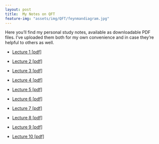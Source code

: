 ```yaml
---
layout: post
title:  My Notes on QFT
feature-img: "assets/img/QFT/feynmandiagram.jpg"
---
```

Here you’ll find my personal study notes, available as downloadable PDF files. I’ve uploaded them both for my own convenience and in case they’re helpful to others as well.


<div class="project-more-information">
    <ul>
      <li>
        <a href="/assets/pdf/QFT-notes/EP02.pdf"><span class="fa fa-fw fa-paperclip"></span>Lecture 1 [pdf]</a>
      </li>
    </ul>
  </div>
<div class="project-more-information">
    <ul>
      <li>
        <a href="/assets/pdf/QFT-notes/EP03.pdf"><span class="fa fa-fw fa-paperclip"></span>Lecture 2 [pdf]</a>
      </li>
    </ul>
  </div>
<div class="project-more-information">
    <ul>
      <li>
        <a href="/assets/pdf/QFT-notes/EP04.pdf"><span class="fa fa-fw fa-paperclip"></span>Lecture 3 [pdf]</a>
      </li>
    </ul>
  </div>
<div class="project-more-information">
    <ul>
      <li>
        <a href="/assets/pdf/QFT-notes/EP05.pdf"><span class="fa fa-fw fa-paperclip"></span>Lecture 4 [pdf]</a>
      </li>
    </ul>
  </div>

<div class="project-more-information">
    <ul>
      <li>
        <a href="/assets/pdf/QFT-notes/EP06.pdf"><span class="fa fa-fw fa-paperclip"></span>Lecture 5 [pdf]</a>
      </li>
    </ul>
  </div>
<div class="project-more-information">
    <ul>
      <li>
        <a href="/assets/pdf/QFT-notes/EP07.pdf"><span class="fa fa-fw fa-paperclip"></span>Lecture 6 [pdf]</a>
      </li>
    </ul>
  </div>
<div class="project-more-information">
    <ul>
      <li>
        <a href="/assets/pdf/QFT-notes/EP08.pdf"><span class="fa fa-fw fa-paperclip"></span>Lecture 7 [pdf]</a>
      </li>
    </ul>
  </div>
<div class="project-more-information">
    <ul>
      <li>
        <a href="/assets/pdf/QFT-notes/EP09.pdf"><span class="fa fa-fw fa-paperclip"></span>Lecture 8 [pdf]</a>
      </li>
    </ul>
  </div>
<div class="project-more-information">
    <ul>
      <li>
        <a href="/assets/pdf/QFT-notes/EP10.pdf"><span class="fa fa-fw fa-paperclip"></span>Lecture 9 [pdf]</a>
      </li>
    </ul>
  </div>
<div class="project-more-information">
    <ul>
      <li>
        <a href="/assets/pdf/QFT-notes/EP11.pdf"><span class="fa fa-fw fa-paperclip"></span>Lecture 10 [pdf]</a>
      </li>
    </ul>
  </div>

